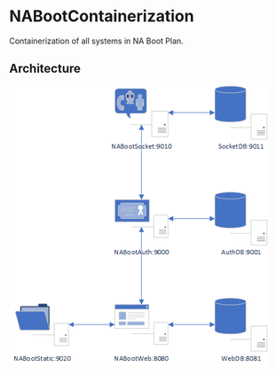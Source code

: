 # NABootContainerization
Containerization of all systems in NA Boot Plan.

## Architecture

![Architecture](./document/Architecture.png)